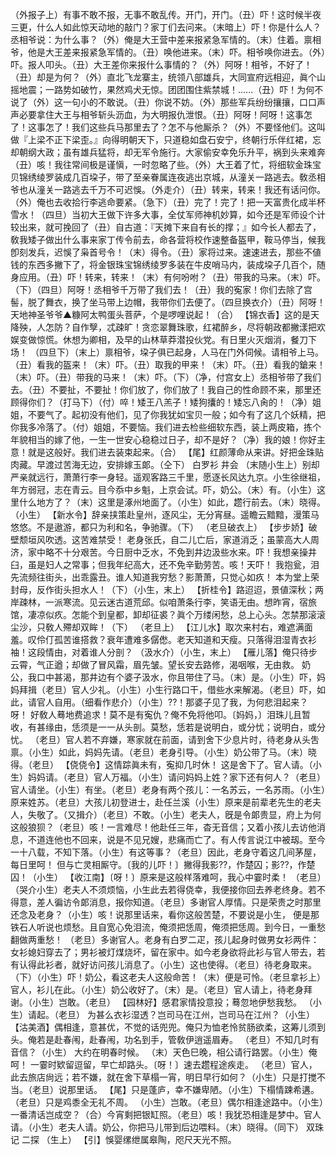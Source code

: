 <!-- { "loadSidebar": true } -->
（外报子上）有事不敢不报，无事不敢乱传。开门，开门。（丑）吓！这时候半夜三更，什么人如此惊天动地的敲门？家丁们去问来。（末暗上）吓！你是什么人？丞相爷说：为什么事？（外）俺是大王营中差来报紧急军情的。（末）住着。禀相爷，他是大王差来报紧急军情的。（丑）唤他进来。（末）吓。相爷唤你进去。（外）吓。报人叩头。（丑）大王差你来报什么事情的？（外）阿呀！相爷，不好了！（丑）却是为何？（外）直北飞龙寨主，统领八部雄兵，大同宣府远相迎，眞个山摇地震；一路势如破竹，果然鸡犬无惊。团团围住紫禁城！......（丑）吓！为何不说了（外）这一句小的不敢说。（丑）你说不妨。（外）那些军兵纷纷攘攘，口口声声必要拿住大王与相爷斩头沥血，为大明报仇泄恨。（丑）阿呀！阿呀！这事怎了！这事怎了！我们这些兵马那里去了？怎不与他厮杀？（外）不要怪他们。这叫做『上梁不正下梁歪。』向得明朝天下，只道稳如盘石安宁，终朝行乐伴红裙，忘却朝纲大政；虽有雄兵猛将，却无军令施行。大家偷安幸免乐升平，祸到头来难奔（丑）咳！我往常间极是谨愼，一时忽略了些。（外）大王着了忙，将细软金珠宝贝锦绣绫罗装成几百垜子，带了至亲眷属连夜逃出京城，从潼关一路逃去。敎丞相爷也从潼关一路逃去千万不可迟悞。（外走介）（丑）转来，转来！我还有话问你。（外）俺也去收拾行李逃命要紧。（急下）（丑）完了！完了！把一天富贵化成半杯雪水！（四旦）当初大王做下许多大事，全仗军师神机妙算，如今还是军师设个计较出来，就可挽回了（丑）自古道：『天摊下来自有长的撑；』如今长人都去了，敎我矮子做出什么事来家丁传令前去，命各营将校作速整备盔甲，鞍马停当，候我卽刻发兵，迟悞了枭首号令！（末）得令。（丑）家将过来。速速进去，那些不値钱的东西多撇下了，将金银珠宝锦绣绫罗多装在牛皮哨马内，装成垜子几百个，随身应用。（丑）吓！转来，转来！（末）有何吩咐？（丑）带我的马来。（末）吓。（下）（四旦）阿呀！丞相爷千万带了我们去！（丑）我的寃家！你们去除了宫髻，脱了舞衣，换了坐马带上边帽，我带你们去便了。（四旦换衣介）（丑）阿呀！天地神圣爷爷▲糠阿太鸭蛋头菩萨，个是啰哩说起！（合）
【锦衣香】这的是天降殃，人怎防？自作孼，忒疎旷！贪恋翠舞珠歌，红裙醉乡，尽将朝政都撇漾把欢娱变做惊慌。休想为卿相，及早的山林草莽潜投伙党。有日里火灭烟消，餐刀下场！
（四旦下）（末上）禀相爷，垜子俱已起身，人马在门外伺候。请相爷上马。（丑）看我的盔来！（末）吓。（丑）取我的甲来！（末）吓。（丑）看我的鎗来！（末）吓。（丑）带我的马来！（末）吓。（下）（净，付宫女上）丞相爷带了我们去。（丑）不要扯，不要扯！你们放了，你们放了！我自己的性命顾不来，那里还顾得你们？（打马下）（付）啐！矮王八羔子！矮狗攮的！矮忘八肏的！（净）姐姐，不要气了。起初没有他们，见了你我犹如宝贝一般；如今有了这几个妖精，把你我多冷落了。（付）姐姐，不要恼。我们进去检些细软东西，装上两皮箱，拣个年貌相当的嫁了他，一生一世安心稳稳过日子，却不是好？（净）我的娘！你好主意！就是这般好。我们进去装束起来。（合）
【尾】红颜薄命从来讲。好把金珠贴肉藏。早渡过苦海无边，安排嫁玉郞。（仝下）
白罗衫
井会
（末随小生上）别却严亲就远行，萧萧行李一身轻。遥观客路三千里，愿逐长风达九京。小生徐继祖，年方弱冠，志在青云。目今忝中乡魁，上京会试。吓，奶公。（末）有。（小生）这里什么地方了？（末）这里是涿州地面了。（小生）如此，趱行前去。（末）晓得。（小生）
【新水令】辞亲挟策赴皇州，逐风尘，无分宵昼。遥瞻云黯黯，漫策马悠悠。不是遨游，都只为利和名，争驰骤。（下）
（老旦破衣上）
【步步娇】破壁颓垣风吹透。这苦难禁受！
老身张氏，自二儿亡后，家道消乏；虽蒙高大人周济，家中略不十分艰苦。今日厨中乏水，不免到井边汲些水来。吓！我想亲操井臼，虽是妇人之常事；但我年纪高大，还不免辛勤劳苦。咳！天吓！
我抱瓮，泪先流频往街头，出乖露丑。谁人知道我穷愁？影萧萧，只觉心如疚！
本为堂上荣封母，反作街头担水人！（下）（小生，末上）
【折桂令】路迢迢，景値深秋；两岸疎林，一派寒流。见云迷古道荒邱。似咱萧条行李，笑语无由。想昨宵，宿旅馆，凄凉似疚。怎能个到皇都，卸却征裘？眞个万缕闲愁，总上心头。怎禁那滚滚尘沙，只敎人殢却双眸！（下）
（老旦上）
【江儿水】取次来村右，难遮满面羞。叹伶仃孤苦谁搭救？衰年遭难多僝僽。老天知道和天瘦。只落得泪湿青衣衫袖！这段情由，对着谁人分剖？
（汲水介）（小生，末上）
【雁儿落】俺只待步云霄，气正遒；却做了冒风霜，眉先皱。望长安去路修，渴咽喉，无由救。
奶公，我口中甚渴，那井边有个婆子汲水，你且带住了马。（末）是。（小生）吓，妈妈拜揖（老旦）官人少礼。（小生）小生行路口干，借些水来解渴。（老旦）吓，如此，请官人自用。（细看作悲介）（小生）??！那婆子见了我，为何悲泪起来？呀！
好敎人蓦地费追求！莫不是有寃仇？俺不免将他叩。〔妈妈，〕泪珠儿且暂收，有甚缘由，恁须是一一从头剖。莫愁，恁若是说明白，或分忧；说明白，或分忧。
（老旦）官人若不弃嫌，寒家就在前面，请到舍下少息片时，待老身从头吿禀。（小生）如此，妈妈先请。（老旦）老身引导。（小生）奶公带了马。（末）晓得。（老旦）
【侥侥令】这情踪眞未有，寃抑几时休！
这是舍下了。官人请。（小生）妈妈请。（老旦）官人万福。（小生）请问妈妈上姓？家下还有何人？（老旦）官人请坐。（小生）有坐。（老旦）老身有两个孩儿：一名苏云，一名苏雨。（小生）原来姓苏。（老旦）大孩儿初登进士，赴任兰溪（小生）原来是前辈老先生的老夫人，失敬了。（又揖介）（老旦）不敢。（小生）老夫人，旣是令郞贵显，府上为何这般狼狈？（老旦）咳！一言难尽！他赴任三年，杳无音信；又着小孩儿去访他消息，不道连他也不回来，说是不见兄嫂，悲痛而亡了。有人传言说江中被刼。至今一十八载，不知下落。（小生）有这等事？（老旦）因此，老身守着这几间茅屋，每日里呵！
但与亡灵相厮守。〔我的儿吓！〕撇得我影??，作楚囚；影??，作楚囚！（小生）
【收江南】〔呀！〕原来是这般样落难呵，我心中霎时柔！
（老旦）（哭介小生）老夫人不须烦恼，小生此去若得侥幸，我便接你回去养老终身。若不得意，差人徧访令郞消息，报你知道。（老旦）多谢官人厚情。只是荣贵之时那里还念及老身？（小生）咳！说那里话来，看你这般苦楚，不要说是小生，
便是那铁石人听说也烦愁。且自宽心免泪流，俺须把恁周，俺须把恁周。到今日，一重愁翻做两重愁！
（老旦）多谢官人。老身有白罗二疋，孩儿起身时做男女衫两件：女衫媳妇穿去了；男衫被灯煤烧坏，留在家中。如今老身欲将此衫与官人带去，若有认得此衫者，就好访问孩儿消息了。（小生）这也使得。（老旦）待老身取来。（下）（小生）吓！奶公，看这老夫人这般命苦！（末）便是可怜。（老旦拿衫上）官人，衫儿在此。（小生）奶公收好了。（末）是。（老旦）官人请上，待老身拜谢。（小生）岂敢。（老旦）
【园林好】感君家情投意投；蓦忽地伊愁我愁。
（小生）请起。（老旦）
为甚么衣衫湿透？岂司马在江州，岂司马在江州？（小生）
【沽美酒】偶相逢，意甚优，不觉的话兜兜。俺只为恤老怜贫肠欲柔，这筹儿须到头。俺若是赴春闱，赴春闱，功名到手，管敎伊逍遥眉寿。
（老旦）不知几时有音信？（小生）
大约在明春时候。
（末）天色巳晚，相公请行路罢。（小生）俺呵！
一霎时欵留逗留，早亡却路头。〔呀！〕速去趱程途疾走。
（老旦）官人，此去旅店尙远；若不嫌，就在舍下草榻一宵，明日早行如何？（小生）只是打搅不当。（老旦）说那里话。
【尾】只是蓬庐，幸不嫌卑陋。（小生）下榻情踈希遘。（老旦）只是鸡黍全无礼不周。
（小生）岂敢。（老旦）偶尔相逢途路中。（小生）一番清话岂成空？（合）今宵剩把银缸照。（老旦）咳！我犹恐相逢是梦中。官人请。（小生）老夫人请。奶公，你把马儿带到后边喂料。（末）晓得。（同下）
双珠记
二探
（生上）
【引】悞婴缧绁属皋陶，咫尺天光不照。
